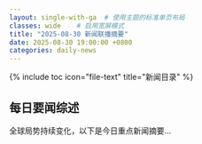 ```yaml
---
layout: single-with-ga  # 使用主题的标准单页布局
classes: wide    # 启用宽屏模式
title: "2025-08-30 新闻联播摘要"
date: 2025-08-30 19:00:00 +0800
categories: daily-news
---
```


{% include toc icon="file-text" title="新闻目录" %}
   
## 每日要闻综述

全球局势持续变化，以下是今日重点新闻摘要...